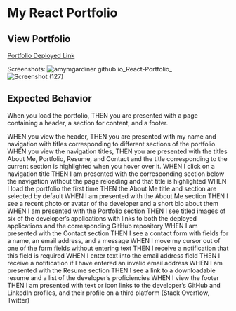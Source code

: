 # My React Portfolio

## View Portfolio

[Portfolio Deployed Link](https://amymgardiner.github.io/React-Portfolio/)

Screenshots:
![amymgardiner github io_React-Portfolio_](https://user-images.githubusercontent.com/99151426/193435296-a2711b85-4d67-44e0-acca-0e055941cf2c.png)
![Screenshot (127)](https://user-images.githubusercontent.com/99151426/193435299-ce8a33b9-c308-499e-92a9-b4cf5a77cb29.png)


## Expected Behavior

When you load the portfolio, THEN you are presented with a page containing a header, a section for content, and a footer.

WHEN you view the header, THEN you are presented with my name and navigation with titles corresponding to different sections of the portfolio.
WHEN you view the navigation titles, THEN you are presented with the titles About Me, Portfolio, Resume, and Contact and the title corresponding to the current section is highlighted when you hover over it.
WHEN I click on a navigation title
THEN I am presented with the corresponding section below the navigation without the page reloading and that title is highlighted
WHEN I load the portfolio the first time
THEN the About Me title and section are selected by default
WHEN I am presented with the About Me section
THEN I see a recent photo or avatar of the developer and a short bio about them
WHEN I am presented with the Portfolio section
THEN I see titled images of six of the developer’s applications with links to both the deployed applications and the corresponding GitHub repository
WHEN I am presented with the Contact section
THEN I see a contact form with fields for a name, an email address, and a message
WHEN I move my cursor out of one of the form fields without entering text
THEN I receive a notification that this field is required
WHEN I enter text into the email address field
THEN I receive a notification if I have entered an invalid email address
WHEN I am presented with the Resume section
THEN I see a link to a downloadable resume and a list of the developer’s proficiencies
WHEN I view the footer
THEN I am presented with text or icon links to the developer’s GitHub and LinkedIn profiles, and their profile on a third platform (Stack Overflow, Twitter)

